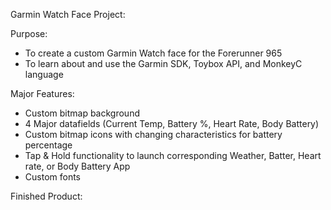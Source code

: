 Garmin Watch Face Project:

Purpose:

 - To create a custom Garmin Watch face for the Forerunner 965
 - To learn about and use the Garmin SDK, Toybox API, and MonkeyC language

Major Features:

  - Custom bitmap background
  - 4 Major datafields (Current Temp, Battery %, Heart Rate, Body Battery)
  - Custom bitmap icons with changing characteristics for battery percentage
  - Tap & Hold functionality to launch corresponding Weather, Batter, Heart rate, or Body Battery App
  - Custom fonts

Finished Product:

